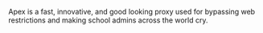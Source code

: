 Apex is a fast, innovative, and good looking proxy used for bypassing web restrictions and making school admins across the world cry.

